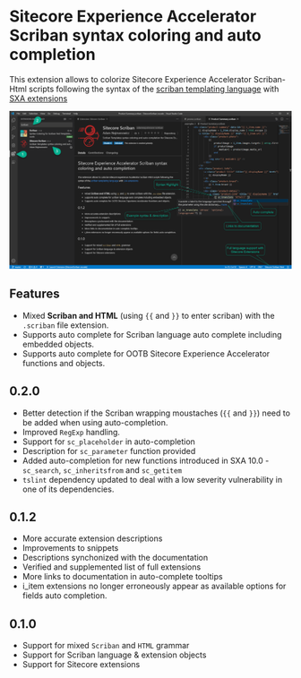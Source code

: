 # Sitecore Experience Accelerator Scriban syntax coloring and auto completion

This extension allows to colorize Sitecore Experience Accelerator Scriban-Html scripts following the syntax of the [scriban templating language](https://github.com/lunet-io/scriban) with [SXA extensions](https://doc.sitecore.com/developers/sxa/93/sitecore-experience-accelerator/en/scriban-templates.html)

![screenshot](/screenshot.png)

## Features

- Mixed **Scriban and HTML** (using `{{` and `}}` to enter scriban) with the `.scriban` file extension.
- Supports auto complete for Scriban language auto complete including embedded objects.
- Supports auto complete for OOTB Sitecore Experience Accelerator functions and objects.

## 0.2.0
- Better detection if the Scriban wrapping moustaches (`{{` and `}}`) need to be added when using auto-completion.
- Improved `RegExp` handling.
- Support for `sc_placeholder` in auto-completion
- Description for `sc_parameter` function provided
- Added auto-completion for new functions introduced in SXA 10.0 - `sc_search`, `sc_inheritsfrom` and `sc_getitem`
- `tslint` dependency updated to deal with a low severity vulnerability in one of its dependencies.

## 0.1.2
- More accurate extension descriptions
- Improvements to snippets
- Descriptions synchonized with the documentation
- Verified and supplemented list of full extensions
- More links to documentation in auto-complete tooltips
- i_item extensions no longer erroneously appear as available options for fields auto completion.

## 0.1.0
- Support for mixed `Scriban` and `HTML` grammar
- Support for Scriban language & extension objects
- Support for Sitecore extensions
